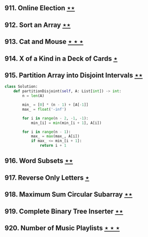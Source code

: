 ## 911. Online Election [$\star\star$](https://leetcode.com/problems/online-election)

## 912. Sort an Array [$\star\star$](https://leetcode.com/problems/sort-an-array)

## 913. Cat and Mouse [$\star\star\star$](https://leetcode.com/problems/cat-and-mouse)

## 914. X of a Kind in a Deck of Cards [$\star$](https://leetcode.com/problems/x-of-a-kind-in-a-deck-of-cards)

## 915. Partition Array into Disjoint Intervals [$\star\star$](https://leetcode.com/problems/partition-array-into-disjoint-intervals)

```python
class Solution:
    def partitionDisjoint(self, A: List[int]) -> int:
        n = len(A)

        min_ = [0] * (n - 1) + [A[-1]]
        max_ = float('-inf')

        for i in range(n - 2, -1, -1):
            min_[i] = min(min_[i + 1], A[i])

        for i in range(n - 1):
            max_ = max(max_, A[i])
            if max_ <= min_[i + 1]:
                return i + 1
```

## 916. Word Subsets [$\star\star$](https://leetcode.com/problems/word-subsets)

## 917. Reverse Only Letters [$\star$](https://leetcode.com/problems/reverse-only-letters)

## 918. Maximum Sum Circular Subarray [$\star\star$](https://leetcode.com/problems/maximum-sum-circular-subarray)

## 919. Complete Binary Tree Inserter [$\star\star$](https://leetcode.com/problems/complete-binary-tree-inserter)

## 920. Number of Music Playlists [$\star\star\star$](https://leetcode.com/problems/number-of-music-playlists)
